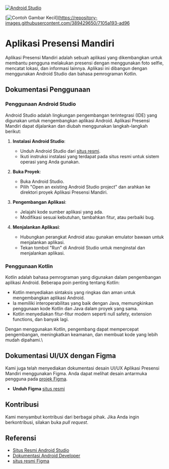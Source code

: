
[![Android Studio](https://upload.wikimedia.org/wikipedia/commons/thumb/c/c1/Android_Studio_icon_%282023%29.svg/200px-Android_Studio_icon_%282023%29.svg.png)](https://developer.android.com/studio)

[![Contoh Gambar Kecil](https://repository-images.githubusercontent.com/389429650/7105a193-ad96-45cc-a3be-87cdfda75ebe?s=200)](https://repository-images.githubusercontent.com/389429650/7105a193-ad96




# Aplikasi Presensi Mandiri

Aplikasi Presensi Mandiri adalah sebuah aplikasi yang dikembangkan untuk membantu pengguna melakukan presensi dengan menggunakan foto selfie, mencatat lokasi, dan informasi lainnya. Aplikasi ini dibangun dengan menggunakan Android Studio dan bahasa pemrograman Kotlin.

## Dokumentasi Penggunaan

### Penggunaan Android Studio

Android Studio adalah lingkungan pengembangan terintegrasi (IDE) yang digunakan untuk mengembangkan aplikasi Android. Aplikasi Presensi Mandiri dapat dijalankan dan diubah menggunakan langkah-langkah berikut:

1. **Instalasi Android Studio**:
   - Unduh Android Studio dari [situs resmi](https://developer.android.com/studio).
   - Ikuti instruksi instalasi yang terdapat pada situs resmi untuk sistem operasi yang Anda gunakan.

2. **Buka Proyek**:
   - Buka Android Studio.
   - Pilih "Open an existing Android Studio project" dan arahkan ke direktori proyek Aplikasi Presensi Mandiri.

3. **Pengembangan Aplikasi**:
   - Jelajahi kode sumber aplikasi yang ada.
   - Modifikasi sesuai kebutuhan, tambahkan fitur, atau perbaiki bug.

4. **Menjalankan Aplikasi**:
   - Hubungkan perangkat Android atau gunakan emulator bawaan untuk menjalankan aplikasi.
   - Tekan tombol "Run" di Android Studio untuk menginstal dan menjalankan aplikasi.

### Penggunaan Kotlin

Kotlin adalah bahasa pemrograman yang digunakan dalam pengembangan aplikasi Android. Beberapa poin penting tentang Kotlin:

- Kotlin menyediakan sintaksis yang ringkas dan aman untuk mengembangkan aplikasi Android.
- Ia memiliki interoperabilitas yang baik dengan Java, memungkinkan penggunaan kode Kotlin dan Java dalam proyek yang sama.
- Kotlin menyediakan fitur-fitur modern seperti null safety, extension functions, dan banyak lagi.

Dengan menggunakan Kotlin, pengembang dapat mempercepat pengembangan, meningkatkan keamanan, dan membuat kode yang lebih mudah dipahami.\

## Dokumentasi UI/UX dengan Figma

Kami juga telah menyediakan dokumentasi desain UI/UX Aplikasi Presensi Mandiri menggunakan Figma. Anda dapat melihat desain antarmuka pengguna pada [projek Figma](https://www.figma.com/file/HUz3aRvBrwAT7979DL0KSx/Untitled?type=design&node-id=0%3A1&mode=design&t=RlbGQzpkM9NVNfUz-1).
- <b>Unduh Figma </b> [situs resmi](https://www.figma.com/downloads/) 

## Kontribusi

Kami menyambut kontribusi dari berbagai pihak. Jika Anda ingin berkontribusi, silakan buka *pull request*.

## Referensi

- [Situs Resmi Android Studio](https://developer.android.com/studio)
- [Dokumentasi Android Developer](https://developer.android.com/docs)
- [situs resmi Figma](https://www.figma.com/downloads/) 
